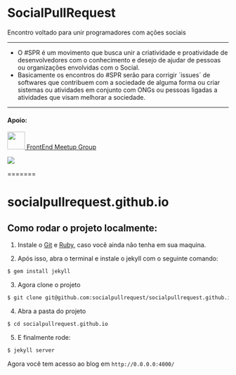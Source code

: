 # SocialPullRequest
Encontro voltado para unir programadores com ações sociais

***

* O #SPR é um movimento que busca unir a criatividade e proatividade de desenvolvedores com o conhecimento e desejo de ajudar de pessoas ou organizações envolvidas com o Social.
* Basicamente os encontros do #SPR serão para corrigir ´issues´ de softwares que contribuem com a sociedade de alguma forma ou criar sistemas ou atividades em conjunto com ONGs ou pessoas ligadas a atividades que visam melhorar a sociedade.

***

#### Apoio: 
<a href="https://t.co/ITBb1EQ2vG" target="_blank"><img height="40px;" src="https://pbs.twimg.com/profile_images/639257565717729280/RimYprus.png"> FrontEnd Meetup Group</a>

<a href="https://plus.google.com/+GDGRiodeJaneiroOficial" target="_blank"><img src="http://farm1.staticflickr.com/591/23771435115_af0eaebc15_b.jpg"></a>



=======
# socialpullrequest.github.io

## Como rodar o projeto localmente:

1. Instale o [Git](http://git-scm.com/downloads) e [Ruby](http://www.ruby-lang.org/pt/downloads/), caso você ainda não tenha em sua maquina.

2. Após isso, abra o terminal e instale o jekyll com o seguinte comando:

  ```sh
  $ gem install jekyll
  ```

3. Agora clone o projeto

  ```sh
  $ git clone git@github.com:socialpullrequest/socialpullrequest.github.io.git
  ```

4. Abra a pasta do projeto

  ```sh
  $ cd socialpullrequest.github.io
  ```

5. E finalmente rode:

  ```sh
  $ jekyll server
  ```

Agora você tem acesso ao blog em `http://0.0.0.0:4000/`
